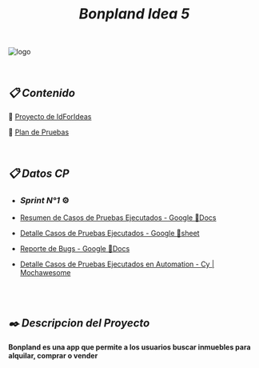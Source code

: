 
 <h1 align="center"><em>Bonpland Idea 5</em></h1>

 <br />

 ![logo](https://user-images.githubusercontent.com/86979361/198842663-82f943bc-53a8-4e45-a4b5-2de48b80af1b.jpg)

<br />


<h2 align="left"><em>📋 Contenido </em></h2>

📌 [Proyecto de IdForIdeas](https://drive.google.com/file/d/1X7tHO7CpUHDNBqgOVyzlZqUOdyPzViTh/view)
<br /> 

📌 [Plan de Pruebas ](https://docs.google.com/document/d/1dUFPsR8bqabMhBHuJoDZJEjY0QTFLXMIijpkcEeTWhU/edit)
<br />

<!-- 📌 [Pruebas en Cypress](https://maxibarbo.github.io/Testing_Bonpland/) -->
<br />

<h2 align="left"><em>📋 Datos CP </em></h2>

- ### <em>Sprint N°1 </em>⚙️

 - [Resumen de Casos de Pruebas Ejecutados - Google 📘Docs](https://docs.google.com/document/d/1Xx8sjieOoW9J3KxGvVvh4f9f_67qTRfVkMO4sOdOIc0/edit)
 - [Detalle Casos de Pruebas Ejecutados - Google 📗sheet](https://docs.google.com/spreadsheets/d/1AFWnSNzIHXbe13HhTuA2pnjD-wAlpQRj3usGxob2w0g/edit#gid=0)
 - [Reporte de Bugs - Google 📘Docs](https://docs.google.com/document/d/1ZPlk6z2-uWW_8OKjQq3M5jGCeLHwVqpxGv6tzIipkL8/edit)
 - [Detalle Casos de Pruebas Ejecutados en Automation - Cy | Mochawesome ](https://maxibarbo.github.io/Testing_Bonpland/)
<br />
<br />

<h2 align="left"><em>✒️ Descripcion del Proyecto</em></h2>
<h4 align="left">Bonpland es una app que permite a los usuarios buscar inmuebles para alquilar, comprar o vender </h4>



